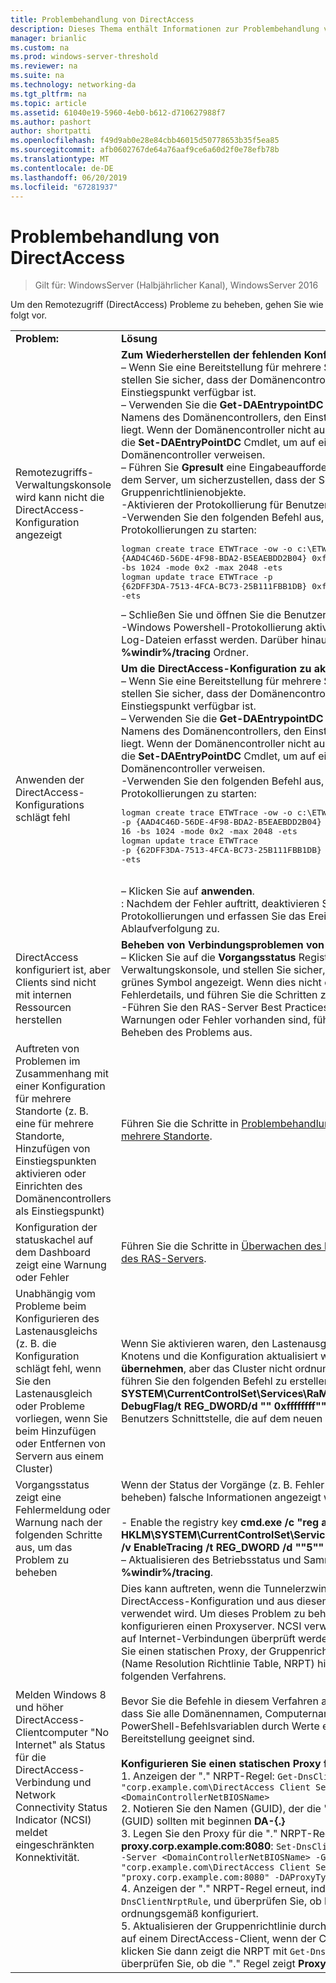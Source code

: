 ```yaml
---
title: Problembehandlung von DirectAccess
description: Dieses Thema enthält Informationen zur Problembehandlung von DirectAccess-Bereitstellungen in Windows Server 2016.
manager: brianlic
ms.custom: na
ms.prod: windows-server-threshold
ms.reviewer: na
ms.suite: na
ms.technology: networking-da
ms.tgt_pltfrm: na
ms.topic: article
ms.assetid: 61040e19-5960-4eb0-b612-d710627988f7
ms.author: pashort
author: shortpatti
ms.openlocfilehash: f49d9ab0e28e84cbb46015d50778653b35f5ea85
ms.sourcegitcommit: afb0602767de64a76aaf9ce6a60d2f0e78efb78b
ms.translationtype: MT
ms.contentlocale: de-DE
ms.lasthandoff: 06/20/2019
ms.locfileid: "67281937"
---
```

# <a name="troubleshooting-directaccess"></a>Problembehandlung von DirectAccess

>Gilt für: WindowsServer (Halbjährlicher Kanal), WindowsServer 2016

Um den Remotezugriff (DirectAccess) Probleme zu beheben, gehen Sie wie folgt vor.  
  
|||  
|-|-|  
|**Problem:**|**Lösung**|  
|Remotezugriffs-Verwaltungskonsole wird kann nicht die DirectAccess-Konfiguration angezeigt|**Zum Wiederherstellen der fehlenden Konfigurationsinformationen**<br />– Wenn Sie eine Bereitstellung für mehrere Standorte behandeln möchten, stellen Sie sicher, dass der Domänencontroller am nächsten zum Einstiegspunkt verfügbar ist.<br />– Verwenden Sie die **Get-DAEntrypointDC** -Cmdlet zum Abrufen des Namens des Domänencontrollers, den Einstiegspunkt des am nächsten liegt. Wenn der Domänencontroller nicht ausgeführt wird, verwenden Sie die **Set-DAEntryPointDC** Cmdlet, um auf einen anderen Domänencontroller verweisen.<br />– Führen Sie **Gpresult** eine Eingabeaufforderung mit erhöhten Rechten auf dem Server, um sicherzustellen, dass der Server läuft die DirectAccess-Gruppenrichtlinienobjekte.<br />-Aktivieren der Protokollierung für Benutzer-Benutzeroberfläche (UI).<br />-Verwenden Sie den folgenden Befehl aus, um Windows PowerShell-Protokollierungen zu starten:<pre>logman create trace ETWTrace -ow -o c:\ETWTrace.etl -p {AAD4C46D-56DE-4F98-BDA2-B5EAEBDD2B04} 0xffffffffffffffff 0xff -nb 16 16 -bs 1024 -mode 0x2 -max 2048 -ets <br />logman update trace ETWTrace -p {62DFF3DA-7513-4FCA-BC73-25B111FBB1DB} 0xffffffffffffffff 0xff -ets</pre><repro>– Schließen Sie und öffnen Sie die Benutzeroberfläche.<br />-Windows Powershell-Protokollierung aktiviert werden. Die Event Trace Log-Dateien erfasst werden. Darüber hinaus alle Protokolle aus der **%windir%/tracing** Ordner.|  
|Anwenden der DirectAccess-Konfigurations schlägt fehl|**Um die DirectAccess-Konfiguration zu aktualisieren.**<br />– Wenn Sie eine Bereitstellung für mehrere Standorte behandeln möchten, stellen Sie sicher, dass der Domänencontroller am nächsten zum Einstiegspunkt verfügbar ist.<br />– Verwenden Sie die **Get-DAEntrypointDC** -Cmdlet zum Abrufen des Namens des Domänencontrollers, den Einstiegspunkt des am nächsten liegt. Wenn der Domänencontroller nicht ausgeführt wird, verwenden Sie die **Set-DAEntryPointDC** Cmdlet, um auf einen anderen Domänencontroller verweisen.<br />-Verwenden Sie den folgenden Befehl aus, um Windows Powershell-Protokollierungen zu starten:<br /><pre>logman create trace ETWTrace -ow -o c:\ETWTrace.etl -p {AAD4C46D-56DE-4F98-BDA2-B5EAEBDD2B04} 0xffffffffffffffff 0xff -nb 16 16 -bs 1024 -mode 0x2 -max 2048 -ets<br />logman update trace ETWTrace -p {62DFF3DA-7513-4FCA-BC73-25B111FBB1DB} 0xffffffffffffffff 0xff -ets</pre>    <repro><br />– Klicken Sie auf **anwenden**.<br />: Nachdem der Fehler auftritt, deaktivieren Sie Windows Powershell-Protokollierungen und erfassen Sie das Ereignisprotokoll für die Ablaufverfolgung zu.|  
|DirectAccess konfiguriert ist, aber Clients sind nicht mit internen Ressourcen herstellen|**Beheben von Verbindungsproblemen von Clients**<br />– Klicken Sie auf die **Vorgangsstatus** Registerkarte in der Remotezugriffs-Verwaltungskonsole, und stellen Sie sicher, dass alle Komponenten ein grünes Symbol angezeigt. Wenn dies nicht der Fall ist, überprüfen Sie die Fehlerdetails, und führen Sie die Schritten zur Behebung.<br />-Führen Sie den RAS-Server Best Practices Analyzer (BPA). Wenn Warnungen oder Fehler vorhanden sind, führen Sie die Schritte zum Beheben des Problems aus.|  
|Auftreten von Problemen im Zusammenhang mit einer Konfiguration für mehrere Standorte (z. B. eine für mehrere Standorte, Hinzufügen von Einstiegspunkten aktivieren oder Einrichten des Domänencontrollers als Einstiegspunkt)|Führen Sie die Schritte in [Problembehandlung bei einer Bereitstellung für mehrere Standorte](https://technet.microsoft.com/library/jj554657(v=ws.11).aspx).|  
|Konfiguration der statuskachel auf dem Dashboard zeigt eine Warnung oder Fehler|Führen Sie die Schritte in [Überwachen des konfigurationsverteilungsstatus des RAS-Servers](https://technet.microsoft.com/library/jj574221(v=ws.11).aspx).|  
|Unabhängig vom Probleme beim Konfigurieren des Lastenausgleichs (z. B. die Konfiguration schlägt fehl, wenn Sie den Lastenausgleich oder Probleme vorliegen, wenn Sie beim Hinzufügen oder Entfernen von Servern aus einem Cluster)|Wenn Sie aktivieren waren, den Lastenausgleich oder Hinzufügen eines Knotens und die Konfiguration aktualisiert wird, wenn auf Sie geklickt **übernehmen**, aber das Cluster nicht ordnungsgemäß auf dem Server, führen Sie den folgenden Befehl zu erstellen: **cmd.exe/c "Reg add HKLM\ SYSTEM\CurrentControlSet\Services\RaMgmtSvc\Parameters/f/v DebugFlag/t REG_DWORD/d "" 0xffffffff"" "** zum Sammeln von des Benutzers Schnittstelle, die auf dem neuen Server protokolliert.|  
|Vorgangsstatus zeigt eine Fehlermeldung oder Warnung nach der folgenden Schritte aus, um das Problem zu beheben|Wenn der Status der Vorgänge (z. B. Fehler auch nach dem Sie sie beheben) falsche Informationen angezeigt werden:<br /><br />-   Enable the registry key **cmd.exe /c "reg add HKLM\SYSTEM\CurrentControlSet\Services\RaMgmtSvc\Parameters /f /v EnableTracing /t REG_DWORD /d ""5"" "** .<br />– Aktualisieren des Betriebsstatus und Sammeln der Protokolle von **%windir%/tracing**.|  
|Melden Windows 8 und höher DirectAccess-Clientcomputer "No Internet" als Status für die DirectAccess-Verbindung und Network Connectivity Status Indicator (NCSI) meldet eingeschränkten Konnektivität.|Dies kann auftreten, wenn die Tunnelerzwingung aktiviert ist, in der DirectAccess-Konfiguration und aus diesem Grund nur IPHTTPS verwendet wird. Um dieses Problem zu beheben, können Sie erstellen und konfigurieren einen Proxyserver. NCSI verwendet dann den Proxyserver auf Internet-Verbindungen überprüft werden soll. Es wird empfohlen, dass Sie einen statischen Proxy, der Gruppenrichtlinien-Verwaltungskonsole (Name Resolution Richtlinie Table, NRPT) hinzufügen, indem mithilfe des folgenden Verfahrens.<br /><br />Bevor Sie die Befehle in diesem Verfahren ausführen, stellen Sie sicher, dass Sie alle Domänennamen, Computernamen und andere Windows PowerShell-Befehlsvariablen durch Werte ersetzen, die für Ihre Bereitstellung geeignet sind.<br /><br />**Konfigurieren Sie einen statischen Proxy für eine NRPT-Regel**<br />1.  Anzeigen der "." NRPT-Regel: `Get-DnsClientNrptRule -GpoName "corp.example.com\DirectAccess Client Settings" -Server <DomainControllerNetBIOSName>`<br />2.  Notieren Sie den Namen (GUID), der die "." NRPT-Regel. Der Name (GUID) sollten mit beginnen **DA-{.}**<br />3.  Legen Sie den Proxy für die "." NRPT-Regel zum **proxy.corp.example.com:8080**:  `Set-DnsClientNrptRule -Name "DA-{..}" -Server <DomainControllerNetBIOSName> -GPOName "corp.example.com\DirectAccess Client Settings" -DAProxyServerName "proxy.corp.example.com:8080" -DAProxyType "UseProxyName"`<br />4.  Anzeigen der "." NRPT-Regel erneut, indem Sie Ausführung `Get-DnsClientNrptRule`, und überprüfen Sie, ob **ProxyFQDN:port** ist jetzt ordnungsgemäß konfiguriert.<br />5.  Aktualisieren der Gruppenrichtlinie durch Ausführen `gpupdate /force` auf einem DirectAccess-Client, wenn der Client intern verbunden ist, klicken Sie dann zeigt die NRPT mit `Get-DnsClientNrptPolicy` und überprüfen Sie, ob die "." Regel zeigt **ProxyFQDN:port**.|  
  



